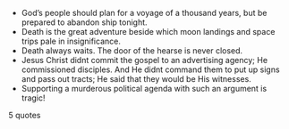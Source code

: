  - God’s people should plan for a voyage of a thousand years, but be prepared to abandon ship tonight.
 - Death is the great adventure beside which moon landings and space trips pale in insignificance.
 - Death always waits. The door of the hearse is never closed.
 - Jesus Christ didnt commit the gospel to an advertising agency; He commissioned disciples. And He didnt command them to put up signs and pass out tracts; He said that they would be His witnesses.
 - Supporting a murderous political agenda with such an argument is tragic!

5 quotes